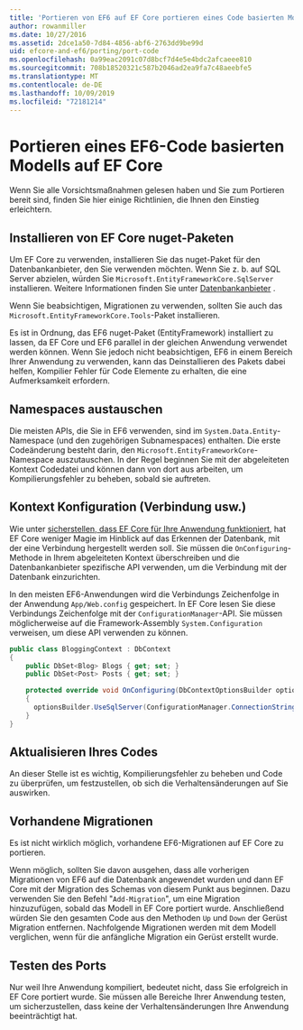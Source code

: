 ```yaml
---
title: 'Portieren von EF6 auf EF Core portieren eines Code basierten Modells: EF'
author: rowanmiller
ms.date: 10/27/2016
ms.assetid: 2dce1a50-7d84-4856-abf6-2763dd9be99d
uid: efcore-and-ef6/porting/port-code
ms.openlocfilehash: 0a99eac2091c07d8bcf7d4e5e4bdc2afcaeee810
ms.sourcegitcommit: 708b18520321c587b2046ad2ea9fa7c48aeebfe5
ms.translationtype: MT
ms.contentlocale: de-DE
ms.lasthandoff: 10/09/2019
ms.locfileid: "72181214"
---
```

# <a name="porting-an-ef6-code-based-model-to-ef-core"></a>Portieren eines EF6-Code basierten Modells auf EF Core

Wenn Sie alle Vorsichtsmaßnahmen gelesen haben und Sie zum Portieren bereit sind, finden Sie hier einige Richtlinien, die Ihnen den Einstieg erleichtern.

## <a name="install-ef-core-nuget-packages"></a>Installieren von EF Core nuget-Paketen

Um EF Core zu verwenden, installieren Sie das nuget-Paket für den Datenbankanbieter, den Sie verwenden möchten. Wenn Sie z. b. auf SQL Server abzielen, würden Sie `Microsoft.EntityFrameworkCore.SqlServer` installieren. Weitere Informationen finden Sie unter [Datenbankanbieter](../../core/providers/index.md) .

Wenn Sie beabsichtigen, Migrationen zu verwenden, sollten Sie auch das `Microsoft.EntityFrameworkCore.Tools`-Paket installieren.

Es ist in Ordnung, das EF6 nuget-Paket (EntityFramework) installiert zu lassen, da EF Core und EF6 parallel in der gleichen Anwendung verwendet werden können. Wenn Sie jedoch nicht beabsichtigen, EF6 in einem Bereich Ihrer Anwendung zu verwenden, kann das Deinstallieren des Pakets dabei helfen, Kompilier Fehler für Code Elemente zu erhalten, die eine Aufmerksamkeit erfordern.

## <a name="swap-namespaces"></a>Namespaces austauschen

Die meisten APIs, die Sie in EF6 verwenden, sind im `System.Data.Entity`-Namespace (und den zugehörigen Subnamespaces) enthalten. Die erste Codeänderung besteht darin, den `Microsoft.EntityFrameworkCore`-Namespace auszutauschen. In der Regel beginnen Sie mit der abgeleiteten Kontext Codedatei und können dann von dort aus arbeiten, um Kompilierungsfehler zu beheben, sobald sie auftreten.

## <a name="context-configuration-connection-etc"></a>Kontext Konfiguration (Verbindung usw.)

Wie unter [sicherstellen, dass EF Core für Ihre Anwendung funktioniert](ensure-requirements.md), hat EF Core weniger Magie im Hinblick auf das Erkennen der Datenbank, mit der eine Verbindung hergestellt werden soll. Sie müssen die `OnConfiguring`-Methode in Ihrem abgeleiteten Kontext überschreiben und die Datenbankanbieter spezifische API verwenden, um die Verbindung mit der Datenbank einzurichten.

In den meisten EF6-Anwendungen wird die Verbindungs Zeichenfolge in der Anwendung `App/Web.config` gespeichert. In EF Core lesen Sie diese Verbindungs Zeichenfolge mit der `ConfigurationManager`-API. Sie müssen möglicherweise auf die Framework-Assembly `System.Configuration` verweisen, um diese API verwenden zu können.

``` csharp
public class BloggingContext : DbContext
{
    public DbSet<Blog> Blogs { get; set; }
    public DbSet<Post> Posts { get; set; }

    protected override void OnConfiguring(DbContextOptionsBuilder optionsBuilder)
    {
      optionsBuilder.UseSqlServer(ConfigurationManager.ConnectionStrings["BloggingDatabase"].ConnectionString);
    }
}
```

## <a name="update-your-code"></a>Aktualisieren Ihres Codes

An dieser Stelle ist es wichtig, Kompilierungsfehler zu beheben und Code zu überprüfen, um festzustellen, ob sich die Verhaltensänderungen auf Sie auswirken.

## <a name="existing-migrations"></a>Vorhandene Migrationen

Es ist nicht wirklich möglich, vorhandene EF6-Migrationen auf EF Core zu portieren.

Wenn möglich, sollten Sie davon ausgehen, dass alle vorherigen Migrationen von EF6 auf die Datenbank angewendet wurden und dann EF Core mit der Migration des Schemas von diesem Punkt aus beginnen. Dazu verwenden Sie den Befehl "`Add-Migration`", um eine Migration hinzuzufügen, sobald das Modell in EF Core portiert wurde. Anschließend würden Sie den gesamten Code aus den Methoden `Up` und `Down` der Gerüst Migration entfernen. Nachfolgende Migrationen werden mit dem Modell verglichen, wenn für die anfängliche Migration ein Gerüst erstellt wurde.

## <a name="test-the-port"></a>Testen des Ports

Nur weil Ihre Anwendung kompiliert, bedeutet nicht, dass Sie erfolgreich in EF Core portiert wurde. Sie müssen alle Bereiche Ihrer Anwendung testen, um sicherzustellen, dass keine der Verhaltensänderungen Ihre Anwendung beeinträchtigt hat.
